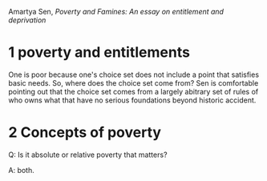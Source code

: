 Amartya Sen, _Poverty and Famines: An essay on entitlement and deprivation_

# 1 poverty and entitlements
One is poor because one's choice set does not include a point that satisfies basic needs.
So, where does the choice set come from? Sen is comfortable pointing out that the choice
set comes from a largely abitrary set of rules of who owns what that have no serious
foundations beyond historic accident.

# 2 Concepts of poverty
Q: Is it absolute or relative poverty that matters?

A: both.

